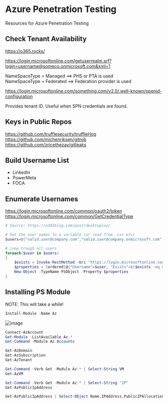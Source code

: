 # Azure Penetration Testing
Resources for Azure Penetration Testing

## Check Tenant Availability
https://o365.rocks/

https://login.microsoftonline.com/getuserrealm.srf?login=username@someco.onmicrosoft.com&xml=1

NameSpaceType = Managed ==> PHS or PTA is used  
NameSpaceType = Federated ==> Federation provider is used

https://login.microsoftonline.com/something.com/v2.0/.well-known/openid-configuration

Provides tenant ID. Useful when SPN credentials are found.

## Keys in Public Repos
https://github.com/trufflesecurity/truffleHog
https://github.com/michenriksen/gitrob
https://github.com/zricethezav/gitleaks


## Build Username List
* LinkedIn
* PowerMeta
* FOCA

## Enumerate Usernames

https://login.microsoftonline.com/common/oauth2/token  
https://login.microsoftonline.com/common/GetCredentialType


```powershell
# Source: https://o365blog.com/post/desktopsso/

# Set the user names to a variable (or read from .csv etc)
$users=@("valid.user@company.com","valid.user@company.onmicrosoft.com","invalid.user@company.com","valid.user_gmail.com#EXT#@company.onmicrosoft.com")

# Loop trough all users
foreach($user in $users)
{
    $exists = Invoke-RestMethod -Uri "https://login.microsoftonline.com/common/GetCredentialType" -ContentType "application/json" -Method POST -Body (@{"username"="$user"; "isOtherIdpSupported" =  $true}|ConvertTo-Json) | Select -ExpandProperty IfExistsResult
    $properties = [ordered]@{"Username"=$user; "Exists"=$($exists -eq 0 -or $exists -eq 6)}
    New-Object -TypeName PSObject -Property $properties
}
```

## Installing PS Module
NOTE: This will take a while!

```powershell
Install-Module -Name Az
```

![image](https://user-images.githubusercontent.com/65491437/155021256-035c30a7-02b1-406f-a133-1b3b09e35c6f.png)

```powershell
Connect-AzAccount
Get-Module -ListAvailable Az.*
Get-Command -Module Az.Accounts
```
```powershell
Get-AzDomain
Get-AzSubscription
Get-AzTenant
```
```powershell
Get-Command -Verb Get -Module Az.* | Select-String VM
Get-AzVM
```
```powershell
Get-Command -Verb Get -Module Az.* | Select-String "IP"
Get-AzPublicIpAddress
```

```powershell
Get-AzPublicIpAddress | Select-Object Name,IPAddress,PublicIPAllocationMethod
```
